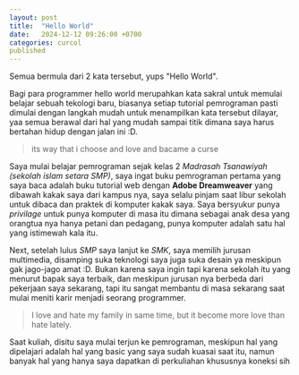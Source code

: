 ```yaml
---
layout: post
title:  "Hello World"
date:   2024-12-12 09:26:00 +0700
categories: curcol
published
---
```

Semua bermula dari 2 kata tersebut, yups "Hello World".

Bagi para programmer hello world merupahkan kata sakral untuk memulai belajar sebuah tekologi baru, biasanya setiap tutorial pemrograman pasti dimulai dengan langkah mudah untuk menampilkan kata tersebut dilayar, yaa semua berawal dari hal yang mudah sampai titik dimana saya harus bertahan hidup dengan jalan ini :D. 

> its way that i choose and love and bacame a curse

Saya mulai belajar pemrograman sejak kelas 2 *Madrasah Tsanawiyah (sekolah islam setara SMP)*, saya ingat buku pemrograman pertama yang saya baca adalah buku tutorial web dengan **Adobe Dreamweaver** yang dibawah kakak saya dari kampus nya, saya selalu pinjam saat libur sekolah untuk dibaca dan praktek di komputer kakak saya. Saya bersyukur punya *privilage* untuk punya komputer di masa itu dimana sebagai anak desa yang orangtua nya hanya petani dan pedagang, punya komputer adalah satu hal yang istimewah kala itu.

Next, setelah lulus *SMP* saya lanjut ke *SMK*, saya memilih jurusan multimedia, disamping suka teknologi saya juga suka desain ya meskipun gak jago-jago amat :D. Bukan karena saya ingin tapi karena sekolah itu yang menurut bapak saya terbaik, dan meskipun jurusan nya berbeda dari pekerjaan saya sekarang, tapi itu sangat membantu di masa sekarang saat mulai meniti karir menjadi seorang programmer.

> I love and hate my family in same time, but it become more love than hate lately.

Saat kuliah, disitu saya mulai terjun ke pemrograman, meskipun hal yang dipelajari adalah hal yang basic yang saya sudah kuasai saat itu, namun banyak hal yang hanya saya dapatkan di perkuliahan khususnya koneksi sih
